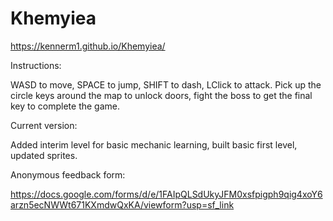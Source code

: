 # Khemyiea
 
https://kennerm1.github.io/Khemyiea/

Instructions:

WASD to move, SPACE to jump, SHIFT to dash, LClick to attack. Pick up the circle keys around the map to unlock doors, fight the boss to get the final key to complete the game.

Current version:

Added interim level for basic mechanic learning, built basic first level, updated sprites.

Anonymous feedback form:

https://docs.google.com/forms/d/e/1FAIpQLSdUkyJFM0xsfpigph9qig4xoY6arzn5ecNWWt671KXmdwQxKA/viewform?usp=sf_link
